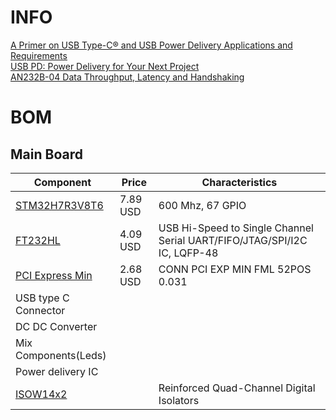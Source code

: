 # INFO

[A Primer on USB Type-C® and USB Power Delivery Applications and Requirements](https://www.ti.com/lit/SLYY109B) \
[USB PD: Power Delivery for Your Next Project](https://resources.altium.com/p/usb-power-delivery-your-next-project) \
[AN232B-04 Data Throughput, Latency and Handshaking](https://ftdichip.com/wp-content/uploads/2020/08/AN232B-04_DataLatencyFlow.pdf)



# BOM
## Main Board

|Component|Price|Characteristics|
|--|--|--|
|[STM32H7R3V8T6](https://www.st.com/resource/en/datasheet/stm32h7r3a8.pdf)| 7.89 USD| 600 Mhz, 67 GPIO|
|[FT232HL](https://ftdichip.com/products/ft232hl/)|4.09 USD| USB Hi-Speed to Single Channel Serial UART/FIFO/JTAG/SPI/I2C IC, LQFP-48|
|[PCI Express Min](https://www.digikey.com.mx/en/products/detail/jae-electronics/MM60-52B1-E1-R650/2071034)|2.68 USD|CONN PCI EXP MIN FML 52POS 0.031|
|USB type C Connector|||
|DC DC Converter|||
|Mix Components(Leds)|||
|Power delivery IC|||
|[ISOW14x2](https://www.ti.com/lit/ds/symlink/iso7740-q1.pdf?HQS=dis-dk-null-digikeymode-dsf-pf-null-wwe&ts=1725598433136)|| Reinforced Quad-Channel Digital Isolators|
